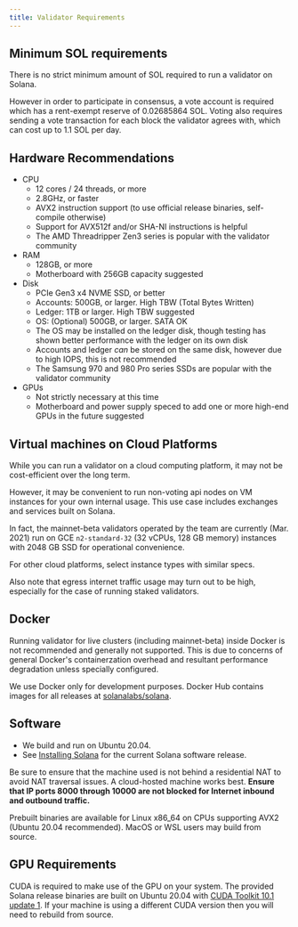 ```yaml
---
title: Validator Requirements
---
```


## Minimum SOL requirements

There is no strict minimum amount of SOL required to run a validator on Solana.

However in order to participate in consensus, a vote account is required which
has a rent-exempt reserve of 0.02685864 SOL. Voting also requires sending a vote
transaction for each block the validator agrees with, which can cost up to
1.1 SOL per day.

## Hardware Recommendations

- CPU
  - 12 cores / 24 threads, or more
  - 2.8GHz, or faster
  - AVX2 instruction support (to use official release binaries, self-compile
    otherwise)
  - Support for AVX512f and/or SHA-NI instructions is helpful
  - The AMD Threadripper Zen3 series is popular with the validator community
- RAM
  - 128GB, or more
  - Motherboard with 256GB capacity suggested
- Disk
  - PCIe Gen3 x4 NVME SSD, or better
  - Accounts: 500GB, or larger. High TBW (Total Bytes Written)
  - Ledger: 1TB or larger. High TBW suggested
  - OS: (Optional) 500GB, or larger. SATA OK
  - The OS may be installed on the ledger disk, though testing has shown better
    performance with the ledger on its own disk
  - Accounts and ledger _can_ be stored on the same disk, however due to high
    IOPS, this is not recommended
  - The Samsung 970 and 980 Pro series SSDs are popular with the validator community
- GPUs
  - Not strictly necessary at this time
  - Motherboard and power supply speced to add one or more high-end GPUs in the
    future suggested

## Virtual machines on Cloud Platforms

While you can run a validator on a cloud computing platform, it may not
be cost-efficient over the long term.

However, it may be convenient to run non-voting api nodes on VM instances for
your own internal usage. This use case includes exchanges and services built on
Solana.

In fact, the mainnet-beta validators operated by the team are currently
(Mar. 2021) run on GCE `n2-standard-32` (32 vCPUs, 128 GB memory) instances with
2048 GB SSD for operational convenience.

For other cloud platforms, select instance types with similar specs.

Also note that egress internet traffic usage may turn out to be high,
especially for the case of running staked validators.

## Docker

Running validator for live clusters (including mainnet-beta) inside Docker is
not recommended and generally not supported. This is due to concerns of general
Docker's containerzation overhead and resultant performance degradation unless
specially configured.

We use Docker only for development purposes. Docker Hub contains images for all
releases at [solanalabs/solana](https://hub.docker.com/r/solanalabs/solana).

## Software

- We build and run on Ubuntu 20.04.
- See [Installing Solana](../cli/install-solana-cli-tools.md) for the current Solana software release.

Be sure to ensure that the machine used is not behind a residential NAT to avoid
NAT traversal issues. A cloud-hosted machine works best. **Ensure that IP ports 8000 through 10000 are not blocked for Internet inbound and outbound traffic.**

Prebuilt binaries are available for Linux x86_64 on CPUs supporting AVX2 \(Ubuntu 20.04 recommended\).
MacOS or WSL users may build from source.

## GPU Requirements

CUDA is required to make use of the GPU on your system. The provided Solana
release binaries are built on Ubuntu 20.04 with [CUDA Toolkit 10.1 update 1](https://developer.nvidia.com/cuda-toolkit-archive). If your machine is using
a different CUDA version then you will need to rebuild from source.
